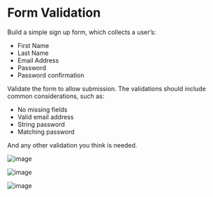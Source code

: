 # Form Validation
Build a simple sign up form, which collects a user’s:

- First Name
- Last Name
- Email Address
- Password
- Password confirmation

Validate the form to allow submission. The validations should include common considerations, such as:

- No missing fields
- Valid email address
- String password
- Matching password

And any other validation you think is needed.


![image](https://user-images.githubusercontent.com/69279953/110867899-9b00cd80-82d8-11eb-837d-2cc95f203cf5.png) 

![image](https://user-images.githubusercontent.com/69279953/110867941-b53aab80-82d8-11eb-9250-c90077578468.png)

![image](https://user-images.githubusercontent.com/69279953/110867971-bff54080-82d8-11eb-8da7-22b5835e2b16.png)
